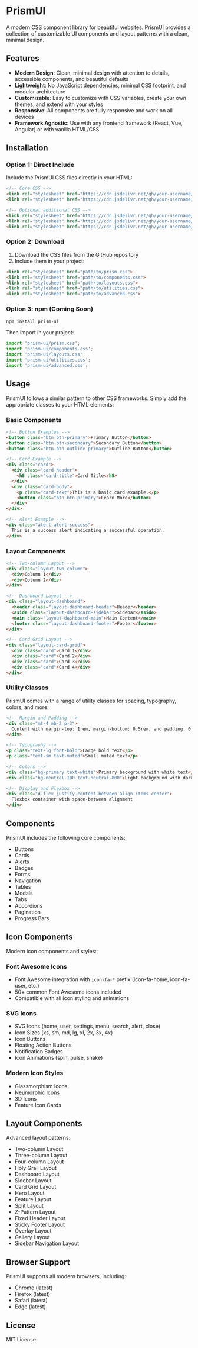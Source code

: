 # PrismUI

A modern CSS component library for beautiful websites. PrismUI provides a collection of customizable UI components and layout patterns with a clean, minimal design.

## Features

- **Modern Design**: Clean, minimal design with attention to details, accessible components, and beautiful defaults
- **Lightweight**: No JavaScript dependencies, minimal CSS footprint, and modular architecture
- **Customizable**: Easy to customize with CSS variables, create your own themes, and extend with your styles
- **Responsive**: All components are fully responsive and work on all devices
- **Framework Agnostic**: Use with any frontend framework (React, Vue, Angular) or with vanilla HTML/CSS

## Installation

### Option 1: Direct Include

Include the PrismUI CSS files directly in your HTML:

```html
<!-- Core CSS -->
<link rel="stylesheet" href="https://cdn.jsdelivr.net/gh/your-username/prism-ui/prism.css">
<link rel="stylesheet" href="https://cdn.jsdelivr.net/gh/your-username/prism-ui/components.css">

<!-- Optional additional CSS -->
<link rel="stylesheet" href="https://cdn.jsdelivr.net/gh/your-username/prism-ui/layouts.css">
<link rel="stylesheet" href="https://cdn.jsdelivr.net/gh/your-username/prism-ui/utilities.css">
<link rel="stylesheet" href="https://cdn.jsdelivr.net/gh/your-username/prism-ui/advanced.css">
```

### Option 2: Download

1. Download the CSS files from the GitHub repository
2. Include them in your project:

```html
<link rel="stylesheet" href="path/to/prism.css">
<link rel="stylesheet" href="path/to/components.css">
<link rel="stylesheet" href="path/to/layouts.css">
<link rel="stylesheet" href="path/to/utilities.css">
<link rel="stylesheet" href="path/to/advanced.css">
```

### Option 3: npm (Coming Soon)

```bash
npm install prism-ui
```

Then import in your project:

```js
import 'prism-ui/prism.css';
import 'prism-ui/components.css';
import 'prism-ui/layouts.css';
import 'prism-ui/utilities.css';
import 'prism-ui/advanced.css';
```

## Usage

PrismUI follows a similar pattern to other CSS frameworks. Simply add the appropriate classes to your HTML elements:

### Basic Components

```html
<!-- Button Examples -->
<button class="btn btn-primary">Primary Button</button>
<button class="btn btn-secondary">Secondary Button</button>
<button class="btn btn-outline-primary">Outline Button</button>

<!-- Card Example -->
<div class="card">
  <div class="card-header">
    <h5 class="card-title">Card Title</h5>
  </div>
  <div class="card-body">
    <p class="card-text">This is a basic card example.</p>
    <button class="btn btn-primary">Learn More</button>
  </div>
</div>

<!-- Alert Example -->
<div class="alert alert-success">
  This is a success alert indicating a successful operation.
</div>
```

### Layout Components

```html
<!-- Two-column Layout -->
<div class="layout-two-column">
  <div>Column 1</div>
  <div>Column 2</div>
</div>

<!-- Dashboard Layout -->
<div class="layout-dashboard">
  <header class="layout-dashboard-header">Header</header>
  <aside class="layout-dashboard-sidebar">Sidebar</aside>
  <main class="layout-dashboard-main">Main Content</main>
  <footer class="layout-dashboard-footer">Footer</footer>
</div>

<!-- Card Grid Layout -->
<div class="layout-card-grid">
  <div class="card">Card 1</div>
  <div class="card">Card 2</div>
  <div class="card">Card 3</div>
  <div class="card">Card 4</div>
</div>
```

### Utility Classes

PrismUI comes with a range of utility classes for spacing, typography, colors, and more:

```html
<!-- Margin and Padding -->
<div class="mt-4 mb-2 p-3">
  Content with margin-top: 1rem, margin-bottom: 0.5rem, and padding: 0.75rem
</div>

<!-- Typography -->
<p class="text-lg font-bold">Large bold text</p>
<p class="text-sm text-muted">Small muted text</p>

<!-- Colors -->
<div class="bg-primary text-white">Primary background with white text</div>
<div class="bg-neutral-100 text-neutral-800">Light background with dark text</div>

<!-- Display and Flexbox -->
<div class="d-flex justify-content-between align-items-center">
  Flexbox container with space-between alignment
</div>
```

## Components

PrismUI includes the following core components:

- Buttons
- Cards
- Alerts
- Badges
- Forms
- Navigation
- Tables
- Modals
- Tabs
- Accordions
- Pagination
- Progress Bars

## Icon Components

Modern icon components and styles:

### Font Awesome Icons
- Font Awesome integration with `icon-fa-*` prefix (icon-fa-home, icon-fa-user, etc.)
- 50+ common Font Awesome icons included
- Compatible with all icon styling and animations

### SVG Icons
- SVG Icons (home, user, settings, menu, search, alert, close)
- Icon Sizes (xs, sm, md, lg, xl, 2x, 3x, 4x)
- Icon Buttons
- Floating Action Buttons
- Notification Badges
- Icon Animations (spin, pulse, shake)

### Modern Icon Styles
- Glassmorphism Icons
- Neumorphic Icons
- 3D Icons
- Feature Icon Cards

## Layout Components

Advanced layout patterns:

- Two-column Layout
- Three-column Layout
- Four-column Layout
- Holy Grail Layout
- Dashboard Layout
- Sidebar Layout
- Card Grid Layout
- Hero Layout
- Feature Layout
- Split Layout
- Z-Pattern Layout
- Fixed Header Layout
- Sticky Footer Layout
- Overlay Layout
- Gallery Layout
- Sidebar Navigation Layout

## Browser Support

PrismUI supports all modern browsers, including:

- Chrome (latest)
- Firefox (latest)
- Safari (latest)
- Edge (latest)

## License

MIT License